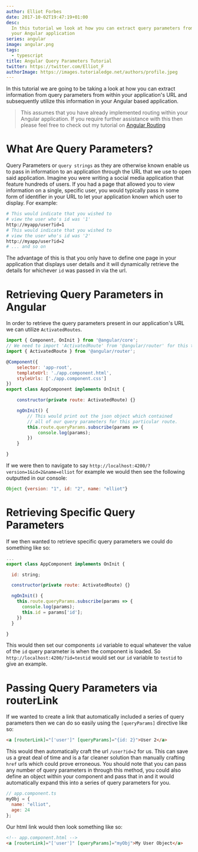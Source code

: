 ```yaml
---
author: Elliot Forbes
date: 2017-10-02T19:47:19+01:00
desc:
  In this tutorial we look at how you can extract query parameters from within
  your Angular application
series: angular
image: angular.png
tags:
  - typescript
title: Angular Query Parameters Tutorial
twitter: https://twitter.com/Elliot_F
authorImage: https://images.tutorialedge.net/authors/profile.jpeg
---
```


In this tutorial we are going to be taking a look at how you can extract
information from query parameters from within your application's URL and
subsequently utilize this information in your Angular based application.

> This assumes that you have already implemented routing within your Angular
> application. If you require further assistance with this then please feel free
> to check out my tutorial on
> [Angular Routing](/typescript/angular/angular-routing-tutorial/)

# What Are Query Parameters?

Query Parameters or `query strings` as they are otherwise known enable us to
pass in information to an application through the URL that we use to open said
application. Imagine you were writing a social media application that feature
hundreds of users. If you had a page that allowed you to view information on a
single, specific user, you would typically pass in some form of identifier in
your URL to let your application known which user to display. For example:

```bash
# This would indicate that you wished to
# view the user who's id was '1'
http://myapp/user?id=1
# This would indicate that you wished to
# view the user who's id was '2'
http://myapp/user?id=2
# ... and so on
```

The advantage of this is that you only have to define one page in your
application that displays user details and it will dynamically retrieve the
details for whichever `id` was passed in via the url.

# Retrieving Query Parameters in Angular

In order to retrieve the query parameters present in our application's URL we
can utilize `ActivatedRoutes`.

```js
import { Component, OnInit } from '@angular/core';
// We need to import 'ActivatedRoute' from '@angular/router' for this to work
import { ActivatedRoute } from '@angular/router';

@Component({
    selector: 'app-root',
    templateUrl: './app.component.html',
    styleUrls: ['./app.component.css']
})
export class AppComponent implements OnInit {

    constructor(private route: ActivatedRoute) {}

    ngOnInit() {
        // This would print out the json object which contained
        // all of our query parameters for this particular route.
        this.route.queryParams.subscribe(params => {
            console.log(params);
        })
    }

}
```

If we were then to navigate to say
`http://localhost:4200/?version=1&id=2&name=elliot` for example we would then
see the following outputted in our console:

```js
Object {version: "1", id: "2", name: "elliot"}
```

# Retrieving Specific Query Parameters

If we then wanted to retrieve specific query parameters we could do something
like so:

```js
...
export class AppComponent implements OnInit {

  id: string;

  constructor(private route: ActivatedRoute) {}

  ngOnInit() {
    this.route.queryParams.subscribe(params => {
      console.log(params);
      this.id = params['id'];
    })
  }

}
```

This would then set our components `id` variable to equal whatever the value of
the `id` query parameter is when the component is loaded. So
`http://localhost:4200/?id=testid` would set our `id` variable to `testid` to
give an example.

# Passing Query Parameters via routerLink

If we wanted to create a link that automatically included a series of query
parameters then we can do so easily using the `[queryParams]` directive like so:

```html
<a [routerLink]="['user']" [queryParams]="{id: 2}">User 2</a>
```

This would then automatically craft the url `/user?id=2` for us. This can save
us a great deal of time and is a far cleaner solution than manually crafting
`href` urls which could prove erroneous. You should note that you can pass any
number of query parameters in through this method, you could also define an
object within your component and pass that in and it would automatically expand
this into a series of query parameters for you.

```js
// app.component.ts
myObj = {
  name: "elliot",
  age: 24
};
```

Our html link would then look something like so:

```html
<!-- app.component.html -->
<a [routerLink]="['user']" [queryParams]="myObj">My User Object</a>
```
